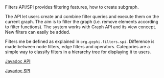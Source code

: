 Filters API/SPI provides filtering features, how to create subgraph.

The API let users create and combine filter queries and execute them on the current graph. The aim is to filter the graph (i.e. remove elements according to filter functions). The system works with Graph API and its view concept. New filters can easily be added.

Filters me be defined as explained in `org.gephi.filters.spi`. Difference is made between node filters, edge filters and operators. Categories are a simple way to classify filters in a hierarchy tree for displaying it to users.

[Javadoc API](http://gephi.org/docs/api/org/gephi/filters/api/package-summary.html)

[Javadoc SPI](http://gephi.org/docs/api/org/gephi/filters/spi/package-summary.html)